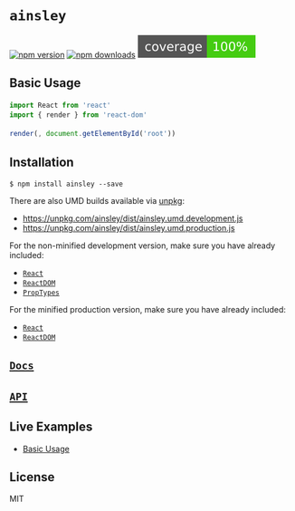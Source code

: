 # `ainsley`

[![npm version](https://img.shields.io/npm/v/ainsley.svg?style=flat-square)](https://www.npmjs.com/package/ainsley)
[![npm downloads](https://img.shields.io/npm/dm/ainsley.svg?style=flat-square)](https://www.npmjs.com/package/ainsley)
![coverage](/scripts/jest/shield.svg)

>

## Basic Usage

```jsx
import React from 'react'
import { render } from 'react-dom'

render(, document.getElementById('root'))
```

## Installation

```
$ npm install ainsley --save
```

There are also UMD builds available via [unpkg](https://unpkg.com/):

- https://unpkg.com/ainsley/dist/ainsley.umd.development.js
- https://unpkg.com/ainsley/dist/ainsley.umd.production.js

For the non-minified development version, make sure you have already included:

- [`React`](https://unpkg.com/react/umd/react.development.js)
- [`ReactDOM`](https://unpkg.com/react-dom/umd/react-dom.development.js)
- [`PropTypes`](https://unpkg.com/prop-types/prop-types.js)

For the minified production version, make sure you have already included:

- [`React`](https://unpkg.com/react/umd/react.production.min.js)
- [`ReactDOM`](https://unpkg.com/react-dom/umd/react-dom.production.min.js)

## [`Docs`](https://tbjgolden.github.io/ainsley/docs)

## [`API`](https://tbjgolden.github.io/ainsley/docs/api)

## Live Examples

- [Basic Usage](https://github.com/tbjgolden/ainsley/tree/master/examples/basic-usage)

## License

MIT

